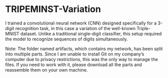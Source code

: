 # TRIPEMINST-Variation
 I trained a convolutional neural network (CNN) designed specifically for a 3-digit recognition task, in this case a variation of the well-known Triple-MNIST dataset. Unlike a traditional single-digit classifier, this setup required the model to recognize sequences of digits simultaneously.

Note:
The folder named artifacts, which contains my network, has been split into multiple parts. Since I am unable to install Git on my company’s computer due to privacy restrictions, this was the only way to manage the files. If you need to work with it, please download all the parts and reassemble them on your own machine.
